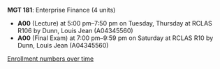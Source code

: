 **MGT 181**: Enterprise Finance (4 units)

- **A00** (Lecture) at 5:00 pm–7:50 pm on Tuesday, Thursday at RCLAS R106 by Dunn, Louis Jean (A04345560)
- **A00** (Final Exam) at 7:00 pm–9:59 pm on Saturday at RCLAS R10 by Dunn, Louis Jean (A04345560)

[Enrollment numbers over time](./MGT181.tsv)
